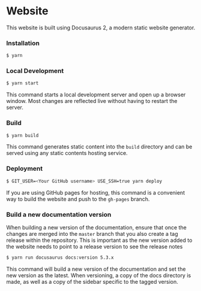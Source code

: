 # Website

This website is built using Docusaurus 2, a modern static website generator.

### Installation

```bash
$ yarn
```

### Local Development

```bash
$ yarn start
```

This command starts a local development server and open up a browser window. Most changes are reflected live without having to restart the server.

### Build

```bash
$ yarn build
```

This command generates static content into the `build` directory and can be served using any static contents hosting service.

### Deployment

```bash
$ GIT_USER=<Your GitHub username> USE_SSH=true yarn deploy
```

If you are using GitHub pages for hosting, this command is a convenient way to build the website and push to the `gh-pages` branch.

### Build a new documentation version

When building a new version of the documentation, ensure that once the changes are merged into the `master` branch that you also create a tag release within the repository. This is important as the new version added to the website needs to point to a release version to see the release notes

```bash
$ yarn run docusaurus docs:version 5.3.x
```

This command will build a new version of the documentation and set the new version as the latest.
When versioning, a copy of the docs directory is made, as well as a copy of the sidebar specific to the tagged version. 
